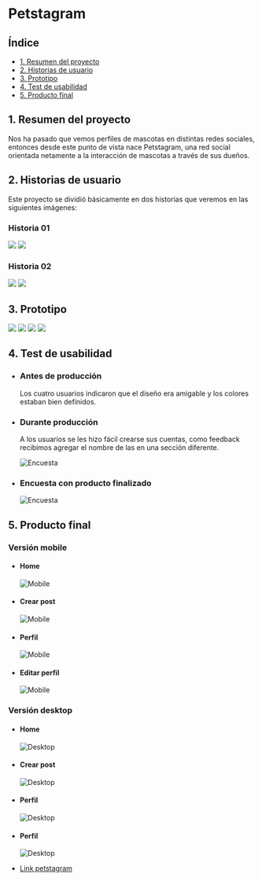 # Petstagram

## Índice

* [1. Resumen del proyecto](#1-resumen-del-proyecto)
* [2. Historias de usuario](#2-historias-de-usuario)
* [3. Prototipo](#3-prototipo)
* [4. Test de usabilidad](#4-test-de-usabilidad)
* [5. Producto final](#5-producto-final)

## 1. Resumen del proyecto
Nos ha pasado que vemos perfiles de mascotas en distintas redes sociales, entonces desde este punto de vista nace Petstagram, una red social orientada netamente a la interacción de mascotas a través de sus dueños.

## 2. Historias de usuario

Este proyecto se dividió básicamente en dos historias que veremos en las siguientes imágenes:
### Historia 01
![](lib/assets/captures/2.png)
![](lib/assets/captures/3.png)
### Historia 02
![](lib/assets/captures/5.png)
![](lib/assets/captures/6.png)

## 3. Prototipo
![](lib/assets/captures/4.png)
![](lib/assets/captures/7.png)
![](lib/assets/captures/8.png)
![](lib/assets/captures/9.png)
## 4. Test de usabilidad

* ### Antes de producción
  Los cuatro usuarios indicaron que el diseño era amigable y los colores estaban bien definidos.

* ### Durante producción
  A los usuarios se les hizo fácil crearse sus cuentas, como feedback recibimos agregar el nombre de las en una sección diferente.

  ![Encuesta](lib/assets/captures/encuesta01.png)
* ### Encuesta con producto finalizado
  ![Encuesta](lib/assets/captures/encuesta02.png)

## 5. Producto final

### Versión mobile
* #### Home
  ![Mobile](lib/assets/captures/mobile01.jpeg)

* #### Crear post
  ![Mobile](lib/assets/captures/mobile02.jpeg)

* #### Perfil
  ![Mobile](lib/assets/captures/mobile03.jpeg)

* #### Editar perfil
  ![Mobile](lib/assets/captures/mobile04.jpeg)

### Versión desktop
* #### Home
  ![Desktop](lib/assets/captures/desktop01.png)

* #### Crear post
  ![Desktop](lib/assets/captures/desktop02.png)

* #### Perfil
  ![Desktop](lib/assets/captures/desktop03.png)

* #### Perfil
  ![Desktop](lib/assets/captures/desktop04.png)



* [Link petstagram](https://lab-petstagram.web.app/)
